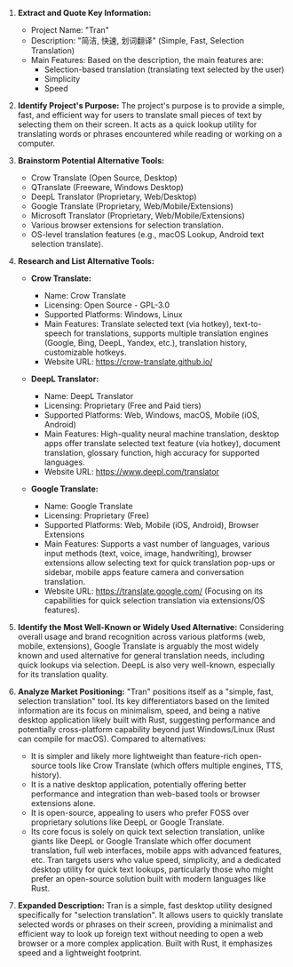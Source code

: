1.  **Extract and Quote Key Information:**
    *   Project Name: "Tran"
    *   Description: "简洁, 快速, 划词翻译" (Simple, Fast, Selection Translation)
    *   Main Features: Based on the description, the main features are:
        *   Selection-based translation (translating text selected by the user)
        *   Simplicity
        *   Speed

2.  **Identify Project's Purpose:**
    The project's purpose is to provide a simple, fast, and efficient way for users to translate small pieces of text by selecting them on their screen. It acts as a quick lookup utility for translating words or phrases encountered while reading or working on a computer.

3.  **Brainstorm Potential Alternative Tools:**
    *   Crow Translate (Open Source, Desktop)
    *   QTranslate (Freeware, Windows Desktop)
    *   DeepL Translator (Proprietary, Web/Desktop)
    *   Google Translate (Proprietary, Web/Mobile/Extensions)
    *   Microsoft Translator (Proprietary, Web/Mobile/Extensions)
    *   Various browser extensions for selection translation.
    *   OS-level translation features (e.g., macOS Lookup, Android text selection translate).

4.  **Research and List Alternative Tools:**

    *   **Crow Translate:**
        *   Name: Crow Translate
        *   Licensing: Open Source - GPL-3.0
        *   Supported Platforms: Windows, Linux
        *   Main Features: Translate selected text (via hotkey), text-to-speech for translations, supports multiple translation engines (Google, Bing, DeepL, Yandex, etc.), translation history, customizable hotkeys.
        *   Website URL: https://crow-translate.github.io/

    *   **DeepL Translator:**
        *   Name: DeepL Translator
        *   Licensing: Proprietary (Free and Paid tiers)
        *   Supported Platforms: Web, Windows, macOS, Mobile (iOS, Android)
        *   Main Features: High-quality neural machine translation, desktop apps offer translate selected text feature (via hotkey), document translation, glossary function, high accuracy for supported languages.
        *   Website URL: https://www.deepl.com/translator

    *   **Google Translate:**
        *   Name: Google Translate
        *   Licensing: Proprietary (Free)
        *   Supported Platforms: Web, Mobile (iOS, Android), Browser Extensions
        *   Main Features: Supports a vast number of languages, various input methods (text, voice, image, handwriting), browser extensions allow selecting text for quick translation pop-ups or sidebar, mobile apps feature camera and conversation translation.
        *   Website URL: https://translate.google.com/ (Focusing on its capabilities for quick selection translation via extensions/OS features).

5.  **Identify the Most Well-Known or Widely Used Alternative:**
    Considering overall usage and brand recognition across various platforms (web, mobile, extensions), Google Translate is arguably the most widely known and used alternative for general translation needs, including quick lookups via selection. DeepL is also very well-known, especially for its translation quality.

6.  **Analyze Market Positioning:**
    "Tran" positions itself as a "simple, fast, selection translation" tool. Its key differentiators based on the limited information are its focus on minimalism, speed, and being a native desktop application likely built with Rust, suggesting performance and potentially cross-platform capability beyond just Windows/Linux (Rust can compile for macOS). Compared to alternatives:
    *   It is simpler and likely more lightweight than feature-rich open-source tools like Crow Translate (which offers multiple engines, TTS, history).
    *   It is a native desktop application, potentially offering better performance and integration than web-based tools or browser extensions alone.
    *   It is open-source, appealing to users who prefer FOSS over proprietary solutions like DeepL or Google Translate.
    *   Its core focus is solely on quick text selection translation, unlike giants like DeepL or Google Translate which offer document translation, full web interfaces, mobile apps with advanced features, etc.
    Tran targets users who value speed, simplicity, and a dedicated desktop utility for quick text lookups, particularly those who might prefer an open-source solution built with modern languages like Rust.

7.  **Expanded Description:**
    Tran is a simple, fast desktop utility designed specifically for "selection translation". It allows users to quickly translate selected words or phrases on their screen, providing a minimalist and efficient way to look up foreign text without needing to open a web browser or a more complex application. Built with Rust, it emphasizes speed and a lightweight footprint.